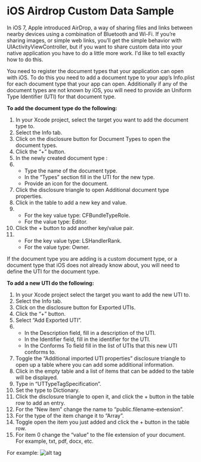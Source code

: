 iOS Airdrop Custom Data Sample
=======================

In iOS 7, Apple introduced AirDrop, a way of sharing files and links between nearby devices using a combination of Bluetooth and Wi-Fi.
If you’re sharing images, or simple web links, you’ll get the simple behavior with UIActivityViewController, but if you want to share custom data into your native application you have to do a little more work. I'd like to tell exactly how to do this.

You need to register the document types that your application can open with iOS. To do this you need to add a document type to your app’s Info.plist for each document type that your app can open. Additionally if any of the document types are not known by iOS, you will need to provide an Uniform Type Identifier (UTI) for that document type.

<b>To add the document type do the following:</b>

1. In your Xcode project, select the target you want to add the document type to.
2. Select the Info tab.
3. Click on the disclosure button for Document Types to open the document types.
4. Click the “+” button.
5. In the newly created document type :
6. - Type the name of the document type.
   - In the “Types” section fill in the UTI for the new type.
   - Provide an icon for the document.
7. Click the disclosure triangle to open Additional document type properties.
8. Click in the table to add a new key and value.
9. - For the key value type: CFBundleTypeRole.
   - For the value type: Editor.
10. Click the + button to add another key/value pair.
11. - For the key value type: LSHandlerRank.
    - For the value type: Owner.

If the document type you are adding is a custom document type, or a document type that iOS does not already know about, you will need to define the UTI for the document type.

<b>To add a new UTI do the following:</b>
1. In your Xcode project select the target you want to add the new UTI to.
2. Select the Info tab.
3. Click on the disclosure button for Exported UTIs.
4. Click the “+” button.
5. Select “Add Exported UTI”.
6. - In the Description field, fill in a description of the UTI.
   - In the Identifier field, fill in the identifier for the UTI.
   - In the Conforms To field fill in the list of UTIs that this new UTI conforms to.
7. Toggle the “Additional imported UTI properties” disclosure triangle to open up a table where you can add some additional information.
8. Click in the empty table and a list of items that can be added to the table will be displayed.
9. Type in “UTTypeTagSpecification”.
10. Set the type to Dictionary.
11. Click the disclosure triangle to open it, and click the + button in the table row to add an entry.
12. For the “New item” change the name to “public.filename-extension”.
13. For the type of the item change it to “Array”.
14. Toggle open the item you just added and click the + button in the table row.
15. For item 0 change the “value” to the file extension of your document. For example, txt, pdf, docx, etc.

For example:
![alt tag](https://raw.github.com/maximbilan/ios_airdrop_custom_data/master/img/img1.png)
